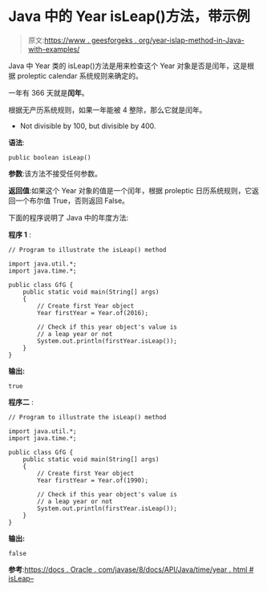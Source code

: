 # Java 中的 Year isLeap()方法，带示例

> 原文:[https://www . geesforgeks . org/year-islap-method-in-Java-with-examples/](https://www.geeksforgeeks.org/year-isleap-method-in-java-with-examples/)

Java 中 Year 类的 isLeap()方法是用来检查这个 Year 对象是否是闰年，这是根据 proleptic calendar 系统规则来确定的。

一年有 366 天就是**闰年**。

根据无产历系统规则，如果一年能被 4 整除，那么它就是闰年。

*   Not divisible by 100, but divisible by 400.

**语法**:

```
public boolean isLeap()

```

**参数**:该方法不接受任何参数。

**返回值**:如果这个 Year 对象的值是一个闰年，根据 proleptic 日历系统规则，它返回一个布尔值 True，否则返回 False。

下面的程序说明了 Java 中的年度方法:

**程序 1** :

```
// Program to illustrate the isLeap() method

import java.util.*;
import java.time.*;

public class GfG {
    public static void main(String[] args)
    {
        // Create first Year object
        Year firstYear = Year.of(2016);

        // Check if this year object's value is
        // a leap year or not
        System.out.println(firstYear.isLeap());
    }
}
```

**输出:**

```
true

```

**程序二** :

```
// Program to illustrate the isLeap() method

import java.util.*;
import java.time.*;

public class GfG {
    public static void main(String[] args)
    {
        // Create first Year object
        Year firstYear = Year.of(1990);

        // Check if this year object's value is
        // a leap year or not
        System.out.println(firstYear.isLeap());
    }
}
```

**输出:**

```
false

```

**参考**:[https://docs . Oracle . com/javase/8/docs/API/Java/time/year . html # isLeap–](https://docs.oracle.com/javase/8/docs/api/java/time/Year.html#isLeap--)